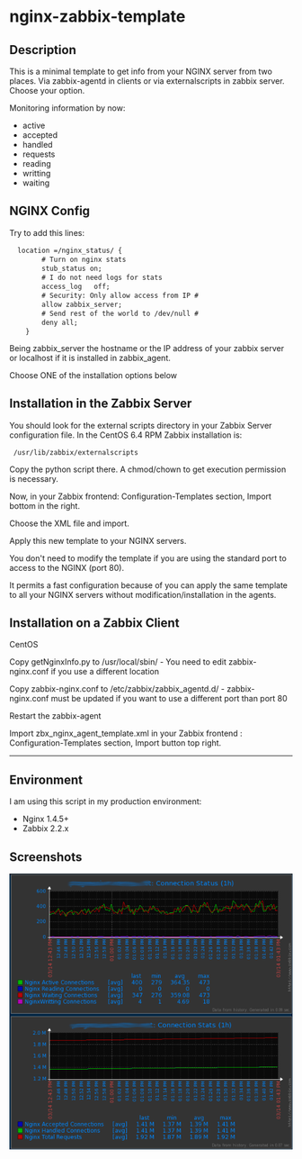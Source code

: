 nginx-zabbix-template
=====================

Description
-----------

This is a minimal template to get info from your NGINX server from two places. Via zabbix-agentd in clients or via externalscripts in zabbix server. Choose your option.

Monitoring information by now:

* active
* accepted
* handled
* requests
* reading
* writting
* waiting

NGINX Config
------------

Try to add this lines:

```
  location =/nginx_status/ {
        # Turn on nginx stats
        stub_status on;
        # I do not need logs for stats
        access_log   off;
        # Security: Only allow access from IP #
        allow zabbix_server;
        # Send rest of the world to /dev/null #
        deny all;
    }

```

Being zabbix_server the hostname or the IP address of your zabbix server or localhost if it is installed in zabbix_agent.

Choose ONE of the installation options below

Installation in the Zabbix Server
---------------------------------

You should look for the external scripts directory in your Zabbix Server configuration file. 
In the CentOS 6.4 RPM Zabbix installation is: 

``` 
 /usr/lib/zabbix/externalscripts 
```

Copy the python script there. A chmod/chown to get execution permission is necessary.

Now, in your Zabbix frontend: Configuration-Templates section, Import bottom in the right.

Choose the XML file and import.

Apply this new template to your NGINX servers. 

You don't need to modify the template if you are using the standard port to access to the NGINX (port 80).

It permits a fast configuration because of you can apply the same template to all your NGINX servers without modification/installation in the agents.

Installation on a Zabbix Client
-------------------------------

CentOS

Copy getNginxInfo.py to /usr/local/sbin/ - You need to edit zabbix-nginx.conf if you use a different location

Copy zabbix-nginx.conf to /etc/zabbix/zabbix_agentd.d/ - zabbix-nginx.conf must be updated if you want to use a different port than port 80

Restart the zabbix-agent

Import zbx_nginx_agent_template.xml in your Zabbix frontend : Configuration-Templates section, Import button top  right.

-----------
Environment
-----------

I am using this script in my production environment:

* Nginx 1.4.5+
* Zabbix 2.2.x

Screenshots
-----------
![Screenshot](img/zabbix-nginx.png)


